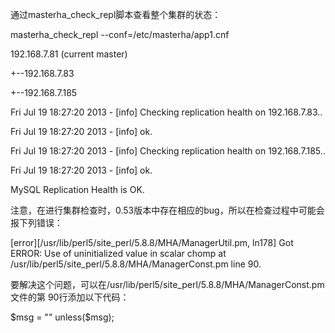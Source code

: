 

通过masterha_check_repl脚本查看整个集群的状态：

masterha_check_repl --conf=/etc/masterha/app1.cnf

192.168.7.81 (current master)

+--192.168.7.83

+--192.168.7.185

Fri Jul 19 18:27:20 2013 - [info] Checking replication health on 192.168.7.83..

Fri Jul 19 18:27:20 2013 - [info] ok.

Fri Jul 19 18:27:20 2013 - [info] Checking replication health on 192.168.7.185..

Fri Jul 19 18:27:20 2013 - [info] ok.

MySQL Replication Health is OK.

注意，在进行集群检查时，0.53版本中存在相应的bug，所以在检查过程中可能会报下列错误：

[error][/usr/lib/perl5/site_perl/5.8.8/MHA/ManagerUtil.pm, ln178] Got ERROR: Use of uninitialized value in scalar chomp at /usr/lib/perl5/site_perl/5.8.8/MHA/ManagerConst.pm line 90.

要解决这个问题，可以在/usr/lib/perl5/site_perl/5.8.8/MHA/ManagerConst.pm 文件的第 90行添加以下代码：

$msg = "" unless($msg);



